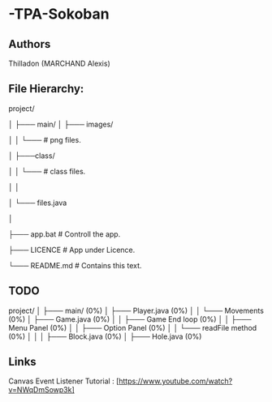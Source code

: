 # -TPA-Sokoban

## Authors

Thilladon (MARCHAND Alexis)

## File Hierarchy:

project/

 │ 
 ├─── main/
 │     ├─── images/

 │     │    └─── # png files.

 │     ├───class/

 │     │    └─── # class files.

 │     │

 │     └─── files.java

 │

 ├─── app.bat # Controll the app.

 ├─── LICENCE # App under Licence.

 └─── README.md # Contains this text.



## TODO

project/
 │
 ├─── main/					(0%)
 │     ├─── Player.java 		(0%)
 │     │     └─── Movements 		(0%)
 │     ├─── Game.java 			(0%)
 │     │     ├─── Game End loop 	(0%)
 │     │     ├─── Menu Panel 		(0%)
 │     │     ├─── Option Panel 		(0%)
 │     │     └─── readFile method	(0%)
 │     │
 │     ├─── Block.java 			(0%)
 │     ├─── Hole.java 			(0%)
 
## Links

Canvas Event Listener Tutorial : [https://www.youtube.com/watch?v=NWqDmSowp3k]